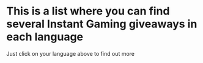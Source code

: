 # This is a list where you can find several Instant Gaming giveaways in each language

Just click on your language above to find out more
